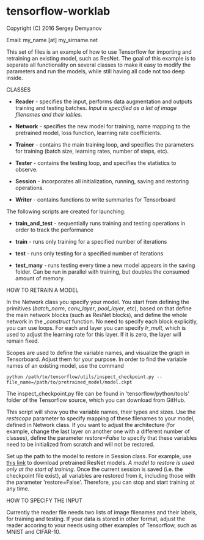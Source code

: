 # tensorflow-worklab
Copyright (C) 2016 Sergey Demyanov

Email: my_name [at] my_sirname.net

This set of files is an example of how to use Tensorflow for importing and retraining an existing model, such as ResNet. The goal of this example is to separate all functionality on several classes to make it easy to modify the parameters and run the models, while still having all code not too deep inside. 

CLASSES

- **Reader** - specifies the input, performs data augmentation and outputs training and testing batches. *Input is specified as a list of image filenames and their lables.*

- **Network** - specifies the new model for training, name mapping to the pretrained model, loss function, learning rate coefficients.

- **Trainer** - contains the main training loop, and specifies the parameters for training (batch size, learning rates, number of steps, etc).

- **Tester** - contains the testing loop, and specifies the statistics to observe.

- **Session** - incorporates all initialization, running, saving and restoring operations.

- **Writer** - contains functions to write summaries for Tensorboard

The following scripts are created for launching:

- **train_and_test** - sequentially runs training and testing operations in order to track the performance

- **train** - runs only training for a specified number of iterations

- **test** - runs only testing for a specified number of iterations

- **test_many** - runs testing every time a new model appears in the saving folder. Can be run in parallel with training, but doubles the consumed amount of memory.

HOW TO RETRAIN A MODEL

In the Network class you specify your model. You start from defining the primitives (*batch_norm*, *conv_layer*, *pool_layer*, etc), based on that define the main network blocks (such as ResNet blocks), and define the whole network in the *_construct* function. No need to specify each block explicitly, you can use loops. For each and layer you can specify *lr_mult*, which is used to adjust the learning rate for this layer. If it is zero, the layer will remain fixed. 

Scopes are used to define the variable names, and visualize the graph in Tensorboard. Adjust them for your purpose. In order to find the variable names of an existing model, use the command
```
python /path/to/tensorflow/utils/inspect_checkpoint.py --file_name=/path/to/pretrained_model/model.ckpt
```
The inspect_checkpoint.py file can be found in 'tensorflow/python/tools' folder of the Tensorflow source, which you can download from GitHub.

This script will show you the variable names, their types and sizes. Use the *restscope* parameter to specify mapping of these filenames to your model, defined in Network class. If you want to adjust the architecture (for example, change the last layer on another one with a different number of classes), define the parameter *restore=False* to specify that these variables need to be initialized from scratch and will not be restored.

Set up the path to the model to restore in Session class. For example, use [this link](https://raw.githubusercontent.com/ry/tensorflow-resnet/master/data/tensorflow-resnet-pretrained-20160509.tar.gz.torrent) to download pretrained ResNet models. *A model to restore is used only at the start of training*. Once the current session is saved (i.e. the checkpoint file exist), all variables are restored from it, including those with the parameter 'restore=False'. Therefore, you can stop and start training at any time.

HOW TO SPECIFY THE INPUT

Currently the reader file needs two lists of image filenames and their labels, for training and testing. If your data is stored in other format, adjust the reader accoring to your needs using other examples of Tensorflow, such as MNIST and CIFAR-10.
